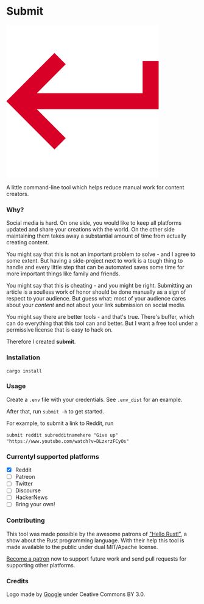 # Submit

![logo](submit.svg)

A little command-line tool which helps reduce manual work for content creators.

### Why?

Social media is hard. On one side, you would like to keep all platforms updated
and share your creations with the world. On the other side maintaining them
takes away a substantial amount of time from actually creating content.

You might say that this is not an important problem to solve - and I agree to
some extent. But having a side-project next to work is a tough thing to handle
and every little step that can be automated saves some time for more important
things like family and friends.

You might say that this is cheating - and you might be right. Submitting an
article is a soulless work of honor should be done manually as a sign of respect
to your audience. But guess what: most of your audience cares about your
_content_ and not about your link submission on social media.

You might say there are better tools - and that's true. There's buffer, which
can do everything that this tool can and better. But I want a free tool under a
permissive license that is easy to hack on.

Therefore I created **submit**.

### Installation

```
cargo install
```

### Usage

Create a `.env` file with your credentials.
See `.env_dist` for an example.

After that, run `submit -h` to get started.

For example, to submit a link to Reddit, run
```
submit reddit subredditnamehere "Give up" "https://www.youtube.com/watch?v=DLzxrzFCyOs"
```

### Currentyl supported platforms

* [X] Reddit
* [ ] Patreon
* [ ] Twitter
* [ ] Discourse
* [ ] HackerNews
* [ ] Bring your own!

### Contributing

This tool was made possible by the awesome patrons of ["Hello
Rust!"](https://github.com/hello-rust/show), a show about the Rust programming
language. With their help this tool is made available to the public under dual
MIT/Apache license.

[Become a patron](https://www.patreon.com/bePatron?c=1568097) now to support
future work and send pull requests for supporting other platforms.

### Credits

Logo made by [Google](https://www.flaticon.com/authors/google) under Ceative Commons BY 3.0.